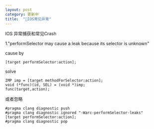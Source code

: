 ```yaml
---
layout: post
category: 更新中
title:  "IOS常见异常"
---
```


IOS 异常捕获和常见Crash

1."performSelector may cause a leak because its selector is unknown"

cause by 

```
[target performSelector:action];
```

solve 

```
IMP imp = [target methodForSelector:action];
void (*func)(id, SEL) = (void *)imp;
func(target,action);
```

或者忽略

```
#pragma clang diagnostic push
#pragma clang diagnostic ignored "-Warc-performSelector-leaks"
[target performSelector:action];
#pragma clang diagnostic pop
```

